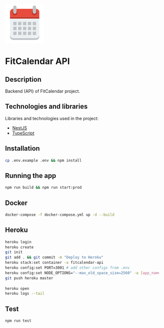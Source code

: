 ![icon](https://raw.githubusercontent.com/Andy1Blue/fit-calendar/master/views/assets/logo-calendar.png)

# FitCalendar API

## Description

Backend (API) of FitCalendar project.

## Technologies and libraries

Libraries and technologies used in the project:

- [NestJS](https://nestjs.com/)
- [TypeScript](https://www.typescriptlang.org/)

## Installation

```bash
cp .env.example .env && npm install
```

## Running the app

```bash
npm run build && npm run start:prod
```

## Docker

```bash
docker-compose -f docker-compose.yml up -d --build
```

## Heroku

```bash
heroku login
heroku create
git init
git add . && git commit -m "Deploy to Heroku"
heroku stack:set container -a fitcalendar-api
heroku config:set PORT=3001 # add other configs from .env
heroku config:set NODE_OPTIONS="--max_old_space_size=2560" -a [app_name]
git push heroku master

heroku open
heroku logs --tail
```

## Test

```bash
npm run test
```
